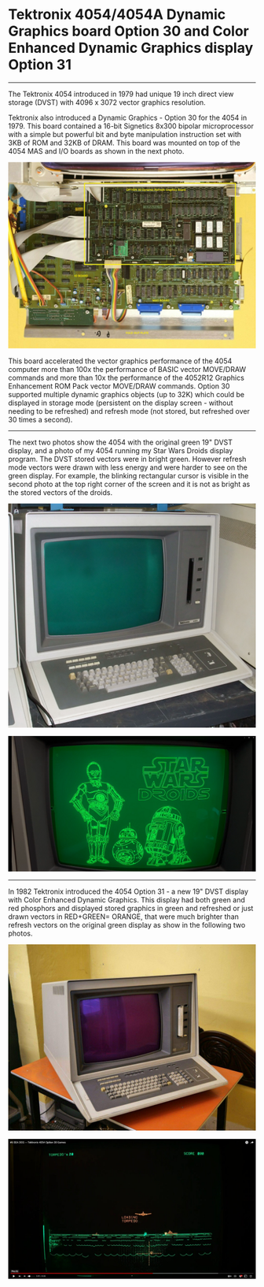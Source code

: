 # Tektronix 4054/4054A Dynamic Graphics board Option 30 and Color Enhanced Dynamic Graphics display Option 31
**************
The Tektronix 4054 introduced in 1979 had unique 19 inch direct view storage (DVST) with 4096 x 3072 vector graphics resolution.

Tektronix also introduced a Dynamic Graphics - Option 30 for the 4054 in 1979.  This board contained a 16-bit Signetics 8x300 bipolar microprocessor with a simple but powerful bit and byte manipulation instruction set with 3KB of ROM and 32KB of DRAM.  This board was mounted on top of the 4054 MAS and I/O boards as shown in the next photo.

![4054 Option 30 board](./4054A%20Refresh%20Graphics%20board%20front%20-%20with%20labels.jpg)

This board accelerated the vector graphics performance of the 4054 computer more than 100x the performance of BASIC vector MOVE/DRAW commands and more than 10x the performance of the 4052R12 Graphics Enhancement ROM Pack vector MOVE/DRAW commands.  Option 30 supported multiple dynamic graphics objects (up to 32K) which could be displayed in storage mode (persistent on the display screen - without needing to be refreshed) and refresh mode (not stored, but refreshed over 30 times a second).
************
The next two photos show the 4054 with the original green 19" DVST display, and a photo of my 4054 running my Star Wars Droids display program.  The DVST stored vectors were in bright green.  However refresh mode vectors were drawn with less energy and were harder to see on the green display.  For example, the blinking rectangular cursor is visible in the second photo at the top right corner of the screen and it is not as bright as the stored vectors of the droids.

![4054 Green DVST display](./tek-4054%20green%20CRT.jpg)

![4054 Star Wars Droids](./4054A%20StarWars%20Droids.png)

****************
In 1982 Tektronix introduced the 4054 Option 31 - a new 19" DVST display with Color Enhanced Dynamic Graphics.  This display had both green and red phosphors and displayed stored graphics in green and refreshed or just drawn vectors in RED+GREEN= ORANGE, that were much brighter than refresh vectors on the original green display as show in the following two photos.

![4054A Option 31 Color Enhanced DVST display](./4054A%20with%20Option%2030%20and%2031%20Refresh%20Graphics.jpg)

![4054A Opt30 and Opt31 Sea Dog Option 30 Game](./Sea%20Dog%20Option%2030%20Game.jpg)

